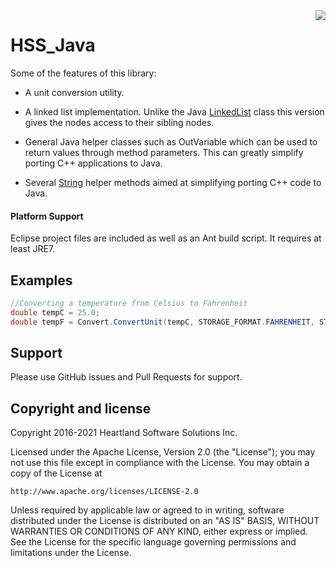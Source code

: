 <a href="https://github.com/HeartlandSoftware/HSS_Java/blob/master/LICENSE">

<img align="right" src="https://img.shields.io/badge/license-Apache 2-blue.svg"/>

</a>

# HSS_Java

Some of the features of this library:

* A unit conversion utility.

* A linked list implementation. Unlike the Java [LinkedList](https://docs.oracle.com/javase/7/docs/api/java/util/LinkedList.html) class this version gives the nodes access to their sibling nodes.

* General Java helper classes such as OutVariable which can be used to return values through method parameters. This can greatly simplify porting C++ applications to Java.

* Several [String](https://docs.oracle.com/javase/7/docs/api/java/lang/String.html) helper methods aimed at simplifying porting C++ code to Java.

#### Platform Support

Eclipse project files are included as well as an Ant build script. It requires at least JRE7.

## Examples

```java
//Converting a temperature from Celsius to Fahrenheit
double tempC = 25.0;
double tempF = Convert.ConvertUnit(tempC, STORAGE_FORMAT.FAHRENHEIT, STORAGE_FORMAT.CELSIUS);
```

## Support

Please use GitHub issues and Pull Requests for support.

## Copyright and license

Copyright 2016-2021 Heartland Software Solutions Inc.

Licensed under the Apache License, Version 2.0 (the "License");
you may not use this file except in compliance with the License.
You may obtain a copy of the License at

    http://www.apache.org/licenses/LICENSE-2.0

Unless required by applicable law or agreed to in writing, software
distributed under the License is distributed on an "AS IS" BASIS,
WITHOUT WARRANTIES OR CONDITIONS OF ANY KIND, either express or implied.
See the License for the specific language governing permissions and
limitations under the License.
